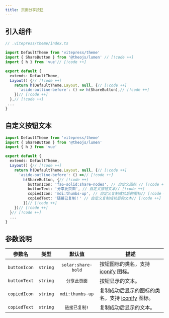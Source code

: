 ```yaml
---
title: 页面分享按钮
---
```


## 引入组件

```ts
// .vitepress/theme/index.ts

import DefaultTheme from 'vitepress/theme'
import { ShareButton } from '@theojs/lumen' // [!code ++]
import { h } from 'vue'// [!code ++]

export default {
  extends: DefaultTheme,
  Layout() {// [!code ++]
    return h(DefaultTheme.Layout, null, {// [!code ++]
      'aside-outline-before': () => h(ShareButton),// [!code ++]
    })// [!code ++]
  },// [!code ++]
 ...
}
```

## 自定义按钮文本

```ts
import DefaultTheme from 'vitepress/theme'
import { ShareButton } from '@theojs/lumen'
import { h } from 'vue'

export default {
  extends: DefaultTheme,
  Layout() {// [!code ++]
    return h(DefaultTheme.Layout, null, {// [!code ++]
      'aside-outline-before': () =>// [!code ++]
        h(ShareButton, {// [!code ++]
          buttonIcon: 'fa6-solid:share-nodes', // 自定义图标 // [!code ++]
          buttonText: '分享此页面', // 自定义按钮文本// [!code ++]
          copiedIcon: 'mdi:thumbs-up', // 自定义复制成功后的图标// [!code ++]
          copiedText: '链接已复制！' // 自定义复制成功后的文本// [!code ++]
        })// [!code ++]
    })// [!code ++]
  }// [!code ++]
  ...
}
```

## 参数说明

|    参数名    |   类型   |       默认值       | 描述                                                                                 |
| :----------: | :------: | :----------------: | ------------------------------------------------------------------------------------ |
| `buttonIcon` | `string` | `solar:share-bold` | 按钮图标的类名，支持 [iconify](https://icon-sets.iconify.design/) 图标。             |
| `buttonText` | `string` |    `分享此页面`    | 按钮显示的文本。                                                                     |
| `copiedIcon` | `string` |  `mdi:thumbs-up`   | 复制成功后显示的图标的类名，支持 [iconify](https://icon-sets.iconify.design/) 图标。 |
| `copiedText` | `string` |   `链接已复制!`    | 复制成功后显示的文本。                                                               |
